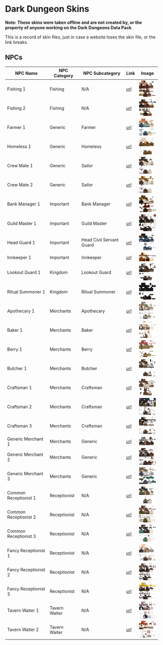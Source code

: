 # Dark Dungeon Skins

__Note: These skins were taken offline and are not created by, or the property of anyone working on the Dark Dungeons Data Pack__.

This is a record of skin files, just in case a website loses the skin file, or the link breaks.

## NPCs

| NPC Name | NPC Category | NPC Subcategory | Link | Image |
| -------- | -------- | -------- | -------- | -------- |
| Fishing 1 | Fishing | N/A | [url](https://mineskin.org/skins/b5d42cca93614c699a3f0269f1b140c4) | ![Fishing 1 Skin](fishing_1.png) |
| Fishing 2 | Fishing | N/A | [url](https://mineskin.org/skins/9204d6aa0e544ae48e8bcb2e0cb1ea0b) | ![Fishing 2 Skin](fishing_2.png) |
| Farmer 1 | Generic | Farmer | [url](https://mineskin.org/skins/717b1f35fe084f9790044b32b31fd127) | ![Farmer 1 Skin](farmer_1.png) |
| Homeless 1 | Generic | Homeless | [url](https://mineskin.org/skins/2b89bd3e66b8481592cb2fdc8f4dc394) | ![Homeless 1 Skin](homeless_1.png) |
| Crew Mate 1 | Generic | Sailor | [url](https://mineskin.org/skins/279124a6fd1145baa63d45363d1c781c) | ![Sailor 1 Skin](sailor_1.png) |
| Crew Mate 2 | Generic | Sailor | [url](https://mineskin.org/skins/df9bd33917a045a98f02e80f117b5d8f) | ![Sailor 2 Skin](sailor_2.png) |
| Bank Manager 1 | Important | Bank Manager | [url](https://mineskin.org/skins/b1430503567d4fadb9c3a3a6ecaca73f) | ![Bank Manager 1 Skin](bank_manager_1.png) |
| Guild Master 1 | Important | Guild Master | [url](https://mineskin.org/skins/33f3b4797f6442debb2cc1239036e923) | ![Guild Master 1 Skin](guild_master_1.png) |
| Head Guard 1 | Important | Head Civil Servant Guard | [url](https://mineskin.org/skins/0ed559e48f744b45956458167cd7b4ca) | ![Head Civil Servant Guard 1 Skin](head_guard_1.png) |
| Innkeeper 1 | Important | Innkeeper | [url](https://mineskin.org/skins/a34e80037c8f4f7aa5f92aeef54a24f7) | ![Innkeeper 1 Skin](innkeeper_1.png) |
| Lookout Guard 1 | Kingdom | Lookout Guard | [url](https://mineskin.org/skins/0b25d461e92749c480d6352879ebd420) | ![Lookout Guard 1 Skin](lookout_guard_1.png) |
| Ritual Summoner 1 | Kingdom | Ritual Summoner | [url](https://mineskin.org/skins/88a4ee5c4a8b4e01a0755f2b414b0556) | ![Ritual Summoner 1 Skin](ritual_summoner_1.png) |
| Apothecary 1 | Merchants | Apothecary | [url](https://mineskin.org/skins/858917c3b27b473f8f246cc2d76a8367) | ![Apothecary 1 Skin](apothecary_1.png) |
| Baker 1 | Merchants | Baker | [url](https://mineskin.org/skins/0c1eb26348904d01b3b8f45bdefbc3d5) | ![Baker 1 Skin](baker_1.png) |
| Berry 1 | Merchants | Berry | [url](https://mineskin.org/skins/d6806097657643edbd3b55f35c020cb0) | ![Berry 1 Skin](berry_1.png) |
| Butcher 1 | Merchants | Butcher | [url](https://mineskin.org/skins/1243a31a257e4035873e4ac2fef147be) | ![Butcher 1 Skin](butcher_1.png) |
| Craftsman 1 | Merchants | Craftsman | [url](https://mineskin.org/skins/38ed4795bbc1476b9f3a5a76e1ebdb5d) | ![Craftsman 1 Skin](craftsman_1.png) |
| Craftsman 2 | Merchants | Craftsman | [url](https://mineskin.org/skins/80bba33526124193bcc0602c038e7206) | ![Craftsman 2 Skin](craftsman_2.png) |
| Craftsman 3 | Merchants | Craftsman | [url](https://mineskin.org/skins/b490b8a8ad86421394e43805c545f4e1) | ![Craftsman 3 Skin](craftsman_3.png) |
| Generic Merchant 1 | Merchants | Generic | [url](https://mineskin.org/skins/1079d03eda424018a7c48e70a07d98dd) | ![Generic Merchant 1 Skin](generic_merchant_1.png) |
| Generic Merchant 2 | Merchants | Generic | [url](https://mineskin.org/skins/6fb6d84a40e548de81f5feb82b15952f) | ![Generic Merchant 2 Skin](generic_merchant_2.png) |
| Generic Merchant 3 | Merchants | Generic | [url](https://mineskin.org/skins/e9d7315abda74d9f880975508b160ee8) | ![Generic Merchant 3 Skin](generic_merchant_3.png) |
| Common Receptionist 1 | Receptionist | N/A | [url](https://mineskin.org/skins/06216e087bfc4e3a948786893f96058e) | ![Common Receptionist 1 Skin](common_receptionist_1.png) |
| Common Receptionist 2 | Receptionist | N/A | [url](https://mineskin.org/skins/ada4ebaafe6a4e519f2f4cd0d79fa1bf) | ![Common Receptionist 2 Skin](common_receptionist_2.png) |
| Common Receptionist 3 | Receptionist | N/A | [url](https://mineskin.org/skins/523c2053b5634690ba04a960d7958190) | ![Common Receptionist 3 Skin](common_receptionist_3.png) |
| Fancy Receptionist 1 | Receptionist | N/A | [url](https://mineskin.org/skins/d17c79abe50943009ed09de4e39af99c) | ![Fancy Receptionist 1 Skin](fancy_receptionist_1.png) |
| Fancy Receptionist 2 | Receptionist | N/A | [url](https://mineskin.org/skins/14acbd9502aa4b3285e7d38443ad10d0) | ![Fancy Receptionist 2 Skin](fancy_receptionist_2.png) |
| Fancy Receptionist 3 | Receptionist | N/A | [url](https://mineskin.org/skins/94b8b4114f814d09a911dcd9de401412) | ![Fancy Receptionist 3 Skin](fancy_receptionist_3.png) |
| Tavern Waiter 1 | Tavern Waiter | N/A | [url](https://mineskin.org/skins/3a4cd923956349d4aa2186d34af41736) | ![Tavern Waiter 1 Skin](tavern_waiter_1.png) |
| Tavern Waiter 2 | Tavern Waiter | N/A | [url](https://mineskin.org/skins/df9bd33917a045a98f02e80f117b5d8f) | ![Tavern Waiter 2 Skin](tavern_waiter_2.png) |
